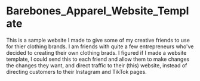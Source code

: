 # Barebones_Apparel_Website_Template
This is a sample website I made to give some of my creative friends to use for thier clothing brands. I am friends with quite a few entrepreneurs who've
decided to creating their own clothing brads. I figured if I made a website template, I could send this to each friend and allow them to make changes 
the changes they want, and direct traffic to their (this) website, instead of directing customers to their Instagram and TikTok pages.

